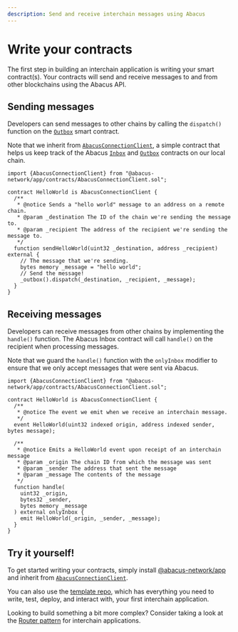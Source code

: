 ```yaml
---
description: Send and receive interchain messages using Abacus
---
```


# Write your contracts

The first step in building an interchain application is writing your smart contract(s). Your contracts will send and receive messages to and from other blockchains using the Abacus API.

## Sending messages

Developers can send messages to other chains by calling the `dispatch()` function on the [`Outbox`](../../protocol/messaging/outbox.md) smart contract.

Note that we inherit from [`AbacusConnectionClient`](../advanced/abacusconnectionclient.sol.md), a simple contract that helps us keep track of the Abacus [`Inbox`](../../protocol/messaging/inbox.md) and [`Outbox`](../../protocol/messaging/outbox.md) contracts on our local chain.

```solidity
import {AbacusConnectionClient} from "@abacus-network/app/contracts/AbacusConnectionClient.sol";

contract HelloWorld is AbacusConnectionClient {
  /**
   * @notice Sends a "hello world" message to an address on a remote chain.
   * @param _destination The ID of the chain we're sending the message to.
   * @param _recipient The address of the recipient we're sending the message to.
   */
  function sendHelloWorld(uint32 _destination, address _recipient) external {
    // The message that we're sending.
    bytes memory _message = "hello world";
    // Send the message! 
    _outbox().dispatch(_destination, _recipient, _message);
  }
}
```

## Receiving messages

Developers can receive messages from other chains by implementing the `handle()` function. The Abacus Inbox contract will call `handle()` on the recipient when processing messages.

Note that we guard the `handle()` function with the `onlyInbox` modifier to ensure that we only accept messages that were sent via Abacus.

```solidity
import {AbacusConnectionClient} from "@abacus-network/app/contracts/AbacusConnectionClient.sol";

contract HelloWorld is AbacusConnectionClient {
  /**
   * @notice The event we emit when we receive an interchain message.
   */
  event HelloWorld(uint32 indexed origin, address indexed sender, bytes message);

  /**
   * @notice Emits a HelloWorld event upon receipt of an interchain message
   * @param _origin The chain ID from which the message was sent
   * @param _sender The address that sent the message
   * @param _message The contents of the message
   */
  function handle(
    uint32 _origin,
    bytes32 _sender,
    bytes memory _message
  ) external onlyInbox {
    emit HelloWorld(_origin, _sender, _message);
  }
}
```

## Try it yourself!

To get started writing your contracts, simply install [@abacus-network/app](https://www.npmjs.com/package/@abacus-network/app) and inherit from [`AbacusConnectionClient`](../advanced/abacusconnectionclient.sol.md).

You can also use the [template repo](https://github.com/abacus-network/abacus-app-template), which has everything you need to write, test, deploy, and interact with, your first interchain application.

Looking to build something a bit more complex? Consider taking a look at the [Router pattern](../advanced/router.sol.md) for interchain applications.


